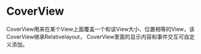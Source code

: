 # CoverView
CoverView用来在某个View上面覆盖一个和该View大小、位置相等的View，该CoverView继承Relativelayout，
CoverView里面的显示内容和事件交互可自定义添加。

